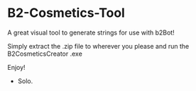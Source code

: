 # B2-Cosmetics-Tool
A great visual tool to generate strings for use with b2Bot!

Simply extract the .zip file to wherever you please and run the B2CosmeticsCreator .exe

Enjoy!

- Solo.
